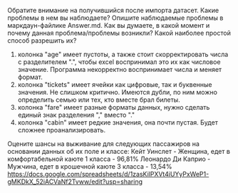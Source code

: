 Обратите внимание на получившийся после импорта датасет. Какие проблемы в нем вы наблюдаете? Опишите наблюдаемые проблемы в маркдаун-файлике Answer.md. Как вы думаете, в какой момент и почему данная проблема/проблемы возникли? Какой наиболее простой способ разрешить их?
1. колонка "age" имеет пустоты, а также стоит скорректировать числа с разделителем ".", чтобы excel воспринимал это их как числовое значение. Программа некорректно воспринимает числа и меняет формат. 
2. колонка "tickets" имеет ячейки как цифровые, так и буквенные значения. Не слишком критично. Имеются дубли, по ним можно определить семью или тех, кто вместе брал билеты.
3. колонка "fare" имеет разные форматы данных, нужно сделать единый знак разделения "," вместо "."
4. колонка "cabin" имеет редкие значения, она почти пустая. Будет сложнее проанализировать.


Оцените шансы на выживание для следующих пассажиров на основании данных об их поле и классе:
Кейт Уинслет - Женщина, едет в комфортабельной каюте 1 класса - 96,81%
Леонардо Ди Каприо - Мужчина, едет в крошечной каюте 3 класса - 13,54%
https://docs.google.com/spreadsheets/d/1zasKilPXVt4iUYyPxWeP1-gMKDkX_52iACVaNf2Tvww/edit?usp=sharing





